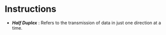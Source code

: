# Instructions

* ***Half Duplex*** : Refers to the transmission of data in just one direction at a time.